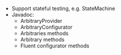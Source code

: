 - Support stateful testing, e.g. StateMachine<T extends Model>
- Javadoc:
  - ArbitraryProvider 
  - ArbitraryConfigurator
  - Arbitraries methods
  - Arbitrary methods
  - Fluent configurator methods
